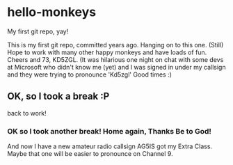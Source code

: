 # hello-monkeys #
My first git repo, yay!

This is my first git repo, committed years ago. Hanging on to this one. (Still) Hope to work with many other happy monkeys and have loads of fun. Cheers and 73, KD5ZGL. (It was hilarious one night on chat with some devs at Microsoft who didn't know me (yet) and I was signed in under my callsign and they were trying to pronounce 'Kd5zgl' Good times :)

## OK, so I took a break :P ##
back to work!
### OK so I took another break! Home again, Thanks Be to God!
And now I have a new amateur radio callsign AG5IS got my Extra Class. Maybe that one will be easier to pronounce on Channel 9.

